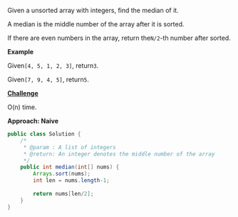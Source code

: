 Given a unsorted array with integers, find the median of it.

A median is the middle number of the array after it is sorted.

If there are even numbers in the array, return the`N/2`-th number after sorted.

**Example**

Given`[4, 5, 1, 2, 3]`, return`3`.

Given`[7, 9, 4, 5]`, return`5`.

[**Challenge**](http://lintcode.com/en/problem/median/#challenge)

O\(n\) time.

**Approach: Naive**

```java
public class Solution {
    /*
     * @param : A list of integers
     * @return: An integer denotes the middle number of the array
     */
    public int median(int[] nums) {
        Arrays.sort(nums);
        int len = nums.length-1;
        
        return nums[len/2];
    }
}
```




